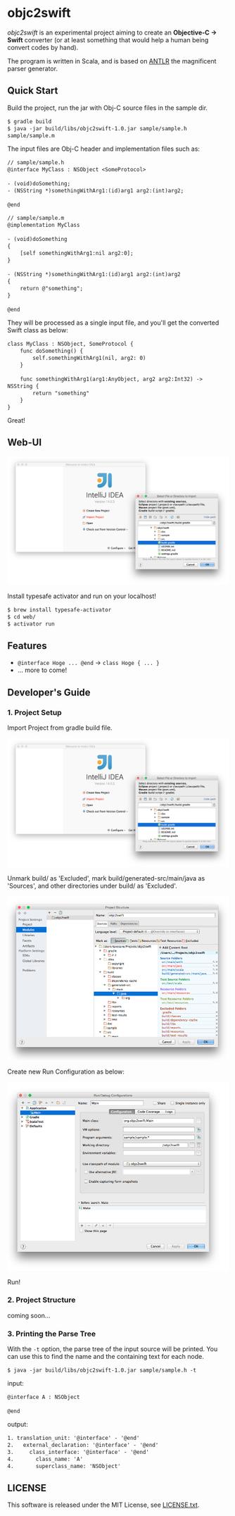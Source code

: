 # objc2swift

*objc2swift* is an experimental project aiming to create an **Objective-C -> Swift** converter (or at least something that would help a human being convert codes by hand). 

The program is written in Scala, and is based on [ANTLR](http://www.antlr.org) the magnificent parser generator.

## Quick Start

Build the project, run the jar with Obj-C source files in the sample dir.

```
$ gradle build
$ java -jar build/libs/objc2swift-1.0.jar sample/sample.h sample/sample.m
```

The input files are Obj-C header and implementation files such as:

```
// sample/sample.h
@interface MyClass : NSObject <SomeProtocol>

- (void)doSomething;
- (NSString *)somethingWithArg1:(id)arg1 arg2:(int)arg2;

@end
```

```
// sample/sample.m
@implementation MyClass

- (void)doSomething
{
    [self somethingWithArg1:nil arg2:0];
}

- (NSString *)somethingWithArg1:(id)arg1 arg2:(int)arg2
{
    return @"something";
}

@end
```

They will be processed as a single input file, and you'll get the converted Swift class as below:

```
class MyClass : NSObject, SomeProtocol {
    func doSomething() {
        self.somethingWithArg1(nil, arg2: 0)
    }

    func somethingWithArg1(arg1:AnyObject, arg2 arg2:Int32) -> NSString {
        return "something"
    }
}
```

Great!


## Web-UI

![ss2.png](doc/ss2.png)

Install typesafe activator and run on your localhost!

```
$ brew install typesafe-activator
$ cd web/
$ activator run
```

## Features
* `@interface Hoge ... @end` -> `class Hoge { ... }`
* ... more to come!

## Developer's Guide

### 1. Project Setup

Import Project from gradle build file.

![ss2.png](doc/ss2.png)

Unmark build/ as 'Excluded', mark build/generated-src/main/java as 'Sources', and other directories under build/ as 'Excluded'.

![ss4.png](doc/ss4.png)

Create new Run Configuration as below:

![ss3.png](doc/ss3.png)

Run!

### 2. Project Structure

coming soon...

### 3. Printing the Parse Tree

With the `-t` option, the parse tree of the input source will be printed. You can use this to find the name and the containing text for each node.

```
$ java -jar build/libs/objc2swift-1.0.jar sample/sample.h -t
```

input:

```
@interface A : NSObject

@end
```

output:

```
1. translation_unit: '@interface' - '@end'
2.   external_declaration: '@interface' - '@end'
3.     class_interface: '@interface' - '@end'
4.       class_name: 'A'
4.       superclass_name: 'NSObject'
```

## LICENSE
This software is released under the MIT License, see [LICENSE.txt](LICENSE.txt).
